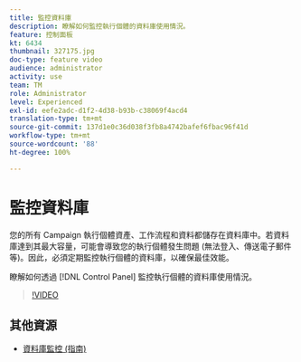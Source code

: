 ```yaml
---
title: 監控資料庫
description: 瞭解如何監控執行個體的資料庫使用情況。
feature: 控制面板
kt: 6434
thumbnail: 327175.jpg
doc-type: feature video
audience: administrator
activity: use
team: TM
role: Administrator
level: Experienced
exl-id: eefe2adc-d1f2-4d38-b93b-c38069f4acd4
translation-type: tm+mt
source-git-commit: 137d1e0c36d038f3fb8a4742bafef6fbac96f41d
workflow-type: tm+mt
source-wordcount: '88'
ht-degree: 100%

---
```


# 監控資料庫

您的所有 Campaign 執行個體資產、工作流程和資料都儲存在資料庫中。若資料庫達到其最大容量，可能會導致您的執行個體發生問題 (無法登入、傳送電子郵件等)。因此，必須定期監控執行個體的資料庫，以確保最佳效能。

瞭解如何透過 [!DNL Control Panel] 監控執行個體的資料庫使用情況。

>[!VIDEO](https://video.tv.adobe.com/v/327175?quality=12)

## 其他資源

* [資料庫監控 (指南)](https://experienceleague.adobe.com/docs/control-panel/using/performance-monitoring/database-monitoring.html?lang=zh-Hant#performance-monitoring)
